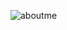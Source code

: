 ![aboutme](https://github.com/MehveshShabbir/my-portfolio/assets/139001414/10dd04ff-a87b-46b2-886c-de7337ddd273)
